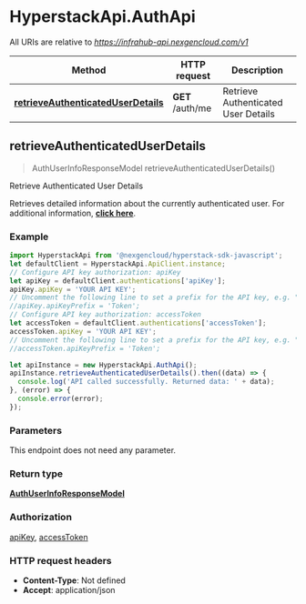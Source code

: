 # HyperstackApi.AuthApi

All URIs are relative to *https://infrahub-api.nexgencloud.com/v1*

Method | HTTP request | Description
------------- | ------------- | -------------
[**retrieveAuthenticatedUserDetails**](AuthApi.md#retrieveAuthenticatedUserDetails) | **GET** /auth/me | Retrieve Authenticated User Details



## retrieveAuthenticatedUserDetails

> AuthUserInfoResponseModel retrieveAuthenticatedUserDetails()

Retrieve Authenticated User Details

Retrieves detailed information about the currently authenticated user. For additional information, [**click here**](https://infrahub-doc.nexgencloud.com/docs/api-reference/auth-resources/auth).

### Example

```javascript
import HyperstackApi from '@nexgencloud/hyperstack-sdk-javascript';
let defaultClient = HyperstackApi.ApiClient.instance;
// Configure API key authorization: apiKey
let apiKey = defaultClient.authentications['apiKey'];
apiKey.apiKey = 'YOUR API KEY';
// Uncomment the following line to set a prefix for the API key, e.g. "Token" (defaults to null)
//apiKey.apiKeyPrefix = 'Token';
// Configure API key authorization: accessToken
let accessToken = defaultClient.authentications['accessToken'];
accessToken.apiKey = 'YOUR API KEY';
// Uncomment the following line to set a prefix for the API key, e.g. "Token" (defaults to null)
//accessToken.apiKeyPrefix = 'Token';

let apiInstance = new HyperstackApi.AuthApi();
apiInstance.retrieveAuthenticatedUserDetails().then((data) => {
  console.log('API called successfully. Returned data: ' + data);
}, (error) => {
  console.error(error);
});

```

### Parameters

This endpoint does not need any parameter.

### Return type

[**AuthUserInfoResponseModel**](AuthUserInfoResponseModel.md)

### Authorization

[apiKey](../README.md#apiKey), [accessToken](../README.md#accessToken)

### HTTP request headers

- **Content-Type**: Not defined
- **Accept**: application/json


